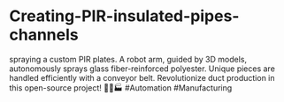 # Creating-PIR-insulated-pipes-channels
spraying a custom PIR plates. A robot arm, guided by 3D models, autonomously sprays glass fiber-reinforced polyester. Unique pieces are handled efficiently with a conveyor belt. Revolutionize duct production in this open-source project! 🤖🔧🏭 #Automation #Manufacturing
